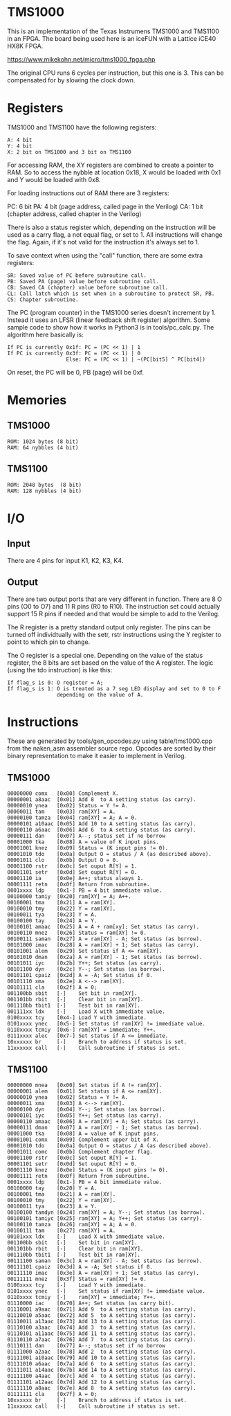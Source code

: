 # TMS1000

This is an implementation of the Texas Instrumens TMS1000 and TMS1100 in an
FPGA. The board being used here is an iceFUN with a Lattice iCE40 HX8K FPGA.

https://www.mikekohn.net/micro/tms1000_fpga.php

The original CPU runs 6 cycles per instruction, but this one is 3.
This can be compensated for by slowing the clock down.

Registers
=========

TMS1000 and TMS1100 have the following registers:

    A: 4 bit
    Y: 4 bit
    X: 2 bit on TMS1000 and 3 bit on TMS1100

For accessing RAM, the XY registers are combined to create a pointer
to RAM. So to access the nybble at location 0x18, X would be loaded with
0x1 and Y would be loaded with 0x8.

For loading instructions out of RAM there are 3 registers:

   PC: 6 bit
   PA: 4 bit (page address, called page in the Verilog)
   CA: 1 bit (chapter address, called chapter in the Verilog)

There is also a status register which, depending on the instruction will
be used as a carry flag, a not equal flag, or set to 1. All instructions
will change the flag. Again, if it's not valid for the instruction it's
always set to 1.

To save context when using the "call" function, there are some extra
registers:

    SR: Saved value of PC before subroutine call.
    PB: Saved PA (page) value before subroutine call.
    CB: Saved CA (chapter) value before subroutine call.
    CL: Call latch which is set when in a subroutine to protect SR, PB.
    CS: Chapter subroutine.

The PC (program counter) in the TMS1000 series doesn't increment by 1.
Instead it uses an LFSR (linear feedback shift register) algorithm.
Some sample code to show how it works in Python3 is in tools/pc_calc.py.
The algorithm here basically is:

    If PC is currently 0x1f: PC = (PC << 1) | 1
    If PC is currently 0x3f: PC = (PC << 1) | 0
                       Else: PC = (PC << 1) | ~(PC[bit5] ^ PC[bit4])

On reset, the PC will be 0, PB (page) will be 0xf.

Memories
========

TMS1000
-------

    ROM: 1024 bytes (8 bit)
    RAM: 64 nybbles (4 bit)

TMS1100
-------

    ROM: 2048 bytes  (8 bit)
    RAM: 128 nybbles (4 bit)

I/O
===

Input
-----

There are 4 pins for input K1, K2, K3, K4.

Output
------

There are two output ports that are very different in function.
There are 8 O pins (O0 to O7) and 11 R pins (R0 to R10). The instruction
set could actually support 15 R pins if needed and that would be simple
to add to the Verilog.

The R register is a pretty standard output only register. The pins can
be turned off individtually with the setr, rstr instructions using the
Y register to point to which pin to change.

The O register is a special one. Depending on the value of the status
register, the 8 bits are set based on the value of the A register.
The logic (using the tdo instruction) is like this:

    If flag_s is 0: O register = A;
    If flag_s is 1: O is treated as a 7 seg LED display and set to 0 to F
                    depending on the value of A.

Instructions
============

These are generated by tools/gen_opcodes.py using table/tms1000.cpp from
the naken_asm assembler source repo. Opcodes are sorted by their binary
representation to make it easier to implement in Verilog.

TMS1000
-------

    00000000 comx   [0x00] Complement X.
    00000001 a8aac  [0x01] Add 8  to A setting status (as carry).
    00000010 ynea   [0x02] Status = Y != A.
    00000011 tam    [0x03] ram[XY] = A.
    00000100 tamza  [0x04] ram[XY] = A; A = 0.
    00000101 a10aac [0x05] Add 10 to A setting status (as carry).
    00000110 a6aac  [0x06] Add 6  to A setting status (as carry).
    00000111 dan    [0x07] A--; status set if no borrow
    00001000 tka    [0x08] A = value of K input pins.
    00001001 knez   [0x09] Status = (K input pins != 0).
    00001010 tdo    [0x0a] Output O = status / A (as described above).
    00001011 clo    [0x0b] Output O = 0.
    00001100 rstr   [0x0c] Set ouput R[Y] = 1.
    00001101 setr   [0x0d] Set ouput R[Y] = 0.
    00001110 ia     [0x0e] A++; status always 1.
    00001111 retn   [0x0f] Return from subroutine.
    0001xxxx ldp    [0x1-] PB = 4 bit immediate value.
    00100000 tamiy  [0x20] ram[XY] = A; A++.
    00100001 tma    [0x21] A = ram[XY].
    00100010 tmy    [0x22] Y = ram[XY].
    00100011 tya    [0x23] Y = A.
    00100100 tay    [0x24] A = Y.
    00100101 amaac  [0x25] A = A + ram[xy]; Set status (as carry).
    00100110 mnez   [0x26] Status = ram[XY] != 0.
    00100111 saman  [0x27] A = ram[XY] - A; Set status (as borrow).
    00101000 imac   [0x28] A = ram[XY] + 1; Set status (as carry).
    00101001 alem   [0x29] Set status if A <= ram[XY].
    00101010 dman   [0x2a] A = ram[XY] - 1; Set status (as borrow). 
    00101011 iyc    [0x2b] Y++; Set status (as carry).
    00101100 dyn    [0x2c] Y--; Set status (as borrow).
    00101101 cpaiz  [0x2d] A = -A; Set status if 0.
    00101110 xma    [0x2e] A <--> ram[XY].
    00101111 cla    [0x2f] A = 0;
    001100bb sbit   [-]    Set bit in ram[XY].
    001101bb rbit   [-]    Clear bit in ram[XY].
    001110bb tbit1  [-]    Test bit in ram[XY].
    001111xx ldx    [-]    Load X with immediate value.
    0100xxxx tcy    [0x4-] Load Y with immediate.
    0101xxxx ynec   [0x5-] Set status if ram[XY] != immediate value.
    0110xxxx tcmiy  [0x6-] ram[XY] = immediate; Y++.
    0111xxxx alec   [0x7-] Set status if A <= immediate.
    10xxxxxx br     [-]    Branch to address if status is set.
    11xxxxxx call   [-]    Call subroutine if status is set.

TMS1100
-------

    00000000 mnea   [0x00] Set status if A != ram[XY].
    00000001 alem   [0x01] Set status if A <= ram[XY].
    00000010 ynea   [0x02] Status = Y != A.
    00000011 xma    [0x03] A <--> ram[XY].
    00000100 dyn    [0x04] Y--; Set status (as borrow).
    00000101 iyc    [0x05] Y++; Set status (as carry).
    00000110 amaac  [0x06] A = ram[XY] + A; Set status (as carry).
    00000111 dman   [0x07] A = ram[XY] - 1; Set status (as borrow).
    00001000 tka    [0x08] A = value of K input pins.
    00001001 comx   [0x09] Complement upper bit of X.
    00001010 tdo    [0x0a] Output O = status / A (as described above).
    00001011 comc   [0x0b] Complement chapter flag.
    00001100 rstr   [0x0c] Set ouput R[Y] = 1.
    00001101 setr   [0x0d] Set ouput R[Y] = 0.
    00001110 knez   [0x0e] Status = (K input pins != 0).
    00001111 retn   [0x0f] Return from subroutine.
    0001xxxx ldp    [0x1-] PB = 4 bit immediate value.
    00100000 tay    [0x20] Y = A.
    00100001 tma    [0x21] A = ram[XY].
    00100010 tmy    [0x22] Y = ram[XY].
    00100011 tya    [0x23] A = Y.
    00100100 tamdyn [0x24] ram[XY] = A; Y--; Set status (as borrow).
    00100101 tamiyc [0x25] ram[XY] = A; Y++; Set status (as carry).
    00100110 tamza  [0x26] ram[XY] = A; A = 0.
    00100111 tam    [0x27] ram[XY] = A.
    00101xxx ldx    [-]    Load X with immediate value.
    001100bb sbit   [-]    Set bit in ram[XY].
    001101bb rbit   [-]    Clear bit in ram[XY].
    001110bb tbit1  [-]    Test bit in ram[XY].
    00111100 saman  [0x3c] A = ram[XY] - A; Set status (as borrow).
    00111101 cpaiz  [0x3d] A = -A; Set status if 0.
    00111110 imac   [0x3e] A = ram[XY] + 1; Set status (as carry).
    00111111 mnez   [0x3f] Status = ram[XY] != 0.
    0100xxxx tcy    [-]    Load Y with immediate.
    0101xxxx ynec   [-]    Set status if ram[XY] != immediate value.
    0110xxxx tcmiy  [-]    ram[XY] = immediate; Y++.
    01110000 iac    [0x70] A++; Set status (as carry bit).
    01110001 a9aac  [0x71] Add 9  to A setting status (as carry).
    01110010 a5aac  [0x72] Add 5  to A setting status (as carry).
    01110011 a13aac [0x73] Add 13 to A setting status (as carry).
    01110100 a3aac  [0x74] Add 3  to A setting status (as carry).
    01110101 a11aac [0x75] Add 11 to A setting status (as carry).
    01110110 a7aac  [0x76] Add 7  to A setting status (as carry).
    01110111 dan    [0x77] A--; status set if no borrow
    01111000 a2aac  [0x78] Add 2  to A setting status (as carry).
    01111001 a10aac [0x79] Add 10 to A setting status (as carry).
    01111010 a6aac  [0x7a] Add 6  to A setting status (as carry).
    01111011 a14aac [0x7b] Add 14 to A setting status (as carry).
    01111100 a4aac  [0x7c] Add 4  to A setting status (as carry).
    01111101 a12aac [0x7d] Add 12 to A setting status (as carry).
    01111110 a8aac  [0x7e] Add 8  to A setting status (as carry).
    01111111 cla    [0x7f] A = 0;
    10xxxxxx br     [-]    Branch to address if status is set.
    11xxxxxx call   [-]    Call subroutine if status is set.

